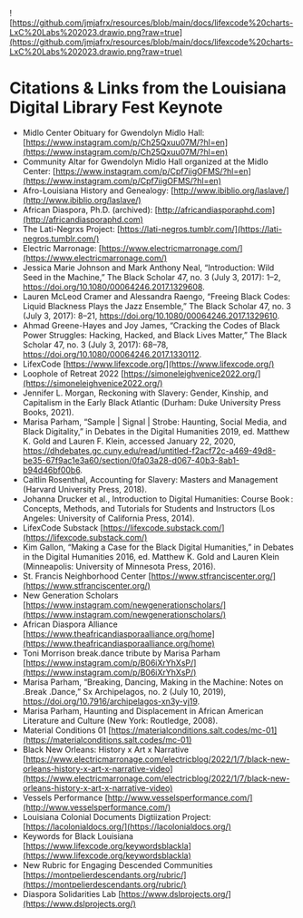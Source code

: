 ![https://github.com/jmjafrx/resources/blob/main/docs/lifexcode%20charts-LxC%20Labs%202023.drawio.png?raw=true](https://github.com/jmjafrx/resources/blob/main/docs/lifexcode%20charts-LxC%20Labs%202023.drawio.png?raw=true)

# Citations & Links from the Louisiana Digital Library Fest Keynote

* Midlo Center Obituary for Gwendolyn Midlo Hall: [https://www.instagram.com/p/Ch25Qxuu07M/?hl=en](https://www.instagram.com/p/Ch25Qxuu07M/?hl=en)
* Community Altar for Gwendolyn Midlo Hall organized at the Midlo Center: [https://www.instagram.com/p/Cpf7iigOFMS/?hl=en](https://www.instagram.com/p/Cpf7iigOFMS/?hl=en)
* Afro-Louisiana History and Genealogy: [http://www.ibiblio.org/laslave/](http://www.ibiblio.org/laslave/)
* African Diaspora, Ph.D. (archived): [http://africandiasporaphd.com](http://africandiasporaphd.com)
* The Lati-Negrxs Project: [https://lati-negros.tumblr.com/](https://lati-negros.tumblr.com/)
* Electric Marronage: [https://www.electricmarronage.com/](https://www.electricmarronage.com/)
* Jessica Marie Johnson and Mark Anthony Neal, “Introduction: Wild Seed in the Machine,” The Black Scholar 47, no. 3 (July 3, 2017): 1–2, https://doi.org/10.1080/00064246.2017.1329608.
* Lauren McLeod Cramer and Alessandra Raengo, “Freeing Black Codes: Liquid Blackness Plays the Jazz Ensemble,” The Black Scholar 47, no. 3 (July 3, 2017): 8–21, https://doi.org/10.1080/00064246.2017.1329610.
* Ahmad Greene-Hayes and Joy James, “Cracking the Codes of Black Power Struggles: Hacking, Hacked, and Black Lives Matter,” The Black Scholar 47, no. 3 (July 3, 2017): 68–78, https://doi.org/10.1080/00064246.2017.1330112.
* LifexCode [https://www.lifexcode.org/](https://www.lifexcode.org/)
* Loophole of Retreat 2022 [https://simoneleighvenice2022.org/](https://simoneleighvenice2022.org/)
* Jennifer L. Morgan, Reckoning with Slavery: Gender, Kinship, and Capitalism in the Early Black Atlantic (Durham: Duke University Press Books, 2021).
* Marisa Parham, “Sample | Signal | Strobe: Haunting, Social Media, and Black Digitality,” in Debates in the Digital Humanities 2019, ed. Matthew K. Gold and Lauren F. Klein, accessed January 22, 2020, https://dhdebates.gc.cuny.edu/read/untitled-f2acf72c-a469-49d8-be35-67f9ac1e3a60/section/0fa03a28-d067-40b3-8ab1-b94d46bf00b6.
* Caitlin Rosenthal, Accounting for Slavery: Masters and Management (Harvard University Press, 2018).
* Johanna Drucker et al., Introduction to Digital Humanities: Course Book : Concepts, Methods, and Tutorials for Students and Instructors (Los Angeles: University of California Press, 2014).
* LifexCode Substack [https://lifexcode.substack.com/](https://lifexcode.substack.com/)
* Kim Gallon, “Making a Case for the Black Digital Humanities,” in Debates in the Digital Humanities 2016, ed. Matthew K. Gold and Lauren Klein (Minneapolis: University of Minnesota Press, 2016).
* St. Francis Neighborhood Center [https://www.stfranciscenter.org/](https://www.stfranciscenter.org/)
* New Generation Scholars [https://www.instagram.com/newgenerationscholars/](https://www.instagram.com/newgenerationscholars/)
* African Diaspora Alliance [https://www.theafricandiasporaalliance.org/home](https://www.theafricandiasporaalliance.org/home)
* Toni Morrison break.dance tribute by Marisa Parham [https://www.instagram.com/p/B06iXrYhXsP/](https://www.instagram.com/p/B06iXrYhXsP/)
* Marisa Parham, “Breaking, Dancing, Making in the Machine: Notes on .Break .Dance,” Sx Archipelagos, no. 2 (July 10, 2019), https://doi.org/10.7916/archipelagos-xn3y-vj19.
* Marisa Parham, Haunting and Displacement in African American Literature and Culture (New York: Routledge, 2008).
* Material Conditions 01 [https://materialconditions.salt.codes/mc-01](https://materialconditions.salt.codes/mc-01)
* Black New Orleans: History x Art x Narrative [https://www.electricmarronage.com/electricblog/2022/1/7/black-new-orleans-history-x-art-x-narrative-video](https://www.electricmarronage.com/electricblog/2022/1/7/black-new-orleans-history-x-art-x-narrative-video)
* Vessels Performance [http://www.vesselsperformance.com/](http://www.vesselsperformance.com/)
* Louisiana Colonial Documents Digtiization Project: [https://lacolonialdocs.org/](https://lacolonialdocs.org/)
* Keywords for Black Louisiana [https://www.lifexcode.org/keywordsblackla](https://www.lifexcode.org/keywordsblackla)
* New Rubric for Engaging Descended Communities [https://montpelierdescendants.org/rubric/](https://montpelierdescendants.org/rubric/)
* Diaspora Solidarities Lab [https://www.dslprojects.org/](https://www.dslprojects.org/)

